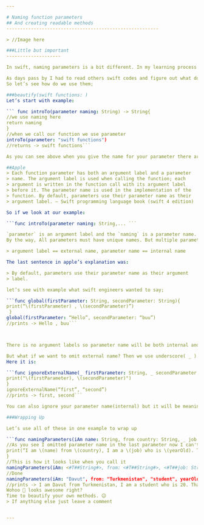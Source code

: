 ```yaml
---

# Naming function parameters
## And creating readable methods
--------------------------------------------------------

> //Image here

###Little but important
--------------------

In swift, naming parameters is a bit different. In my learning process I had a lot of stuff to pick up in swift , so I didn't want to pay my attention to the little details like naming the parameters of function besides I didn’t know that swift has this feature.

As days pass by I had to read others swift codes and figure out what does the developer wanted to do then I saw separate parameter names in his/her methods that made me to stop and think about it. This was very cool feature for readability. 
So let’s see how do we use them;

###beautify(swift functions: )
Let’s start with example:

``` func introTo(parameter naming: String) -> String{
//we use naming here
return naming
}
//when we call our function we use parameter
introTo(parameter: "swift functions")
//returns -> swift functions```

As you can see above when you give the name for your parameter there are two separate names. So the first one is for external which means your parameter there are two separate names. So the first one is for external which means you use it when you call your function outside of the method and the second one is for internal which means local variable that you use inside of your method

##Apple
> Each function parameter has both an argument label and a parameter
> name. The argument label is used when calling the function; each
> argument is written in the function call with its argument label
> before it. The parameter name is used in the implementation of the
> function. By default, parameters use their parameter name as their
> argument label. — Swift programming language book (swift 4 edition)

So if we look at our example:

```func introTo(parameter naming: String,... ```

`parameter` is an argument label and the `naming` is a parameter name.
By the way, All parameters must have unique names. But multiple parameters can have same argument label. Unique argument labels are preferred for readability.

> argument label == external name, parameter name == internal name

The last sentence in apple’s explanation was:

> By default, parameters use their parameter name as their argument
> label.

let’s see with example what swift engineers wanted to say;

```func global(firstParameter: String, secondParameter: String){
print(“\(firstParameter) , \(secondParameter)”)
 }
global(firstParameter: “Hello”, secondParameter: “buu”)
//prints -> Hello , buu```



There is no argument labels so parameter name will be both internal and external. This is what we all use in general and it is the default one.

But what if we want to omit external name? Then we use underscore( _ ).
Here it is:

```func ignoreExternalName(_ firstParameter: String, _ secondParameter:String){
print("\(firstParameter), \(secondParameter)")
}
ignoreExternalName(“first”, “second”)
//prints -> first, second```

You can also ignore your parameter name(internal) but it will be meaningless because you can’t use it inside of your method.

###Wrapping Up

Let’s use all of these in one example to wrap up

```func namingParameters(iAm name: String, from country: String, _ job: String, yearOld: Int, comment _: String){
//As you see I omitted parameter name in the last parameter now I can't use it here
print(“I am \(name) from \(country), I am a \(job) who is \(yearOld). Thanks for reading this blog, hope to see you in the next blogs”)
}
//This is how it looks like when you call it
namingParameters(iAm: <#T##String#>, from: <#T##String#>, <#T##job: String##String#>, yearOld: <#T##Int#>, comment: <#T##String#>)
//Done
namingParameters(iAm: "Davut", from: "Turkmenistan", "student", yearOld: 20, comment: "Done")
//prints -> I am Davut from Turkmenistan, I am a student who is 20. Thanks for reading this blog, hope to see you in the next blogs```
Wohoo 🎉 looks awesome right?
Time to beautify your own methods. 😉
> If anything else just leave a comment 


---
```

